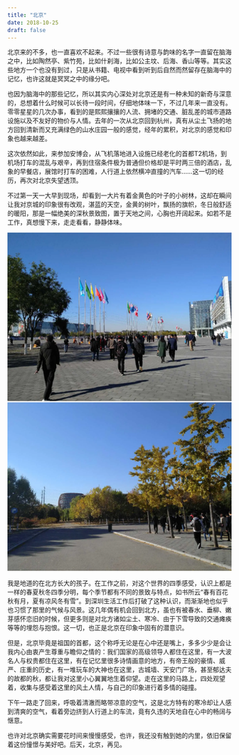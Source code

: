 ```yaml
---
title: "北京"
date: 2018-10-25
draft: false
---
```


北京来的不多，也一直喜欢不起来。不过一些很有诗意与韵味的名字一直留在脑海之中，比如陶然亭、紫竹苑，比如什刹海，比如公主坟、后海、香山等等。其实这些地方一个也没有到过，只是从书籍、电视中看到听到后自然而然留存在脑海中的记忆，也许这就是冥冥之中的缘分吧。

也因为脑海中的那些记忆，所以其实内心深处对北京还是有一种未知的新奇与深意的，总想着什么时候可以长待一段时间，仔细地体味一下，不过几年来一直没有。零零星星的几次办事，看到的是熙熙攘攘的人流、拥堵的交通、脏乱差的城市道路设施以及不友好的物价与人情。去年的一次从北京回到杭州，真有从尘土飞扬的地方回到清新而又充满绿色的山水庄园一般的感觉，经年的累积，对北京的感觉和印象也越来越差。

这次依然如此，来参加安博会，从飞机落地进入设施已经老化的首都T2机场，到机场打车的混乱与艰辛，再到住宿条件极为普通但价格却是平时两三倍的酒店，乱象的早餐店，展馆时打车的困难，人行道上依然横冲直撞的汽车……这一切的经历，再次对北京失望透顶。

不过第一天一大早到现场，却看到一大片有着金黄色的叶子的小树林，这却在瞬间让我对京城的印象很有改观，湛蓝的天空，金黄的树叶，飘扬的旗帜，冬日般舒适的暖阳，那是一幅绝美的深秋景致图，置于天地之间，心胸也开阔起来。如若不是工作，真想慢下来，走走看看，静静体味。

![](featured.webp "深秋的展馆")
![](2.webp "深秋的展馆")

我是地道的在北方长大的孩子。在工作之前，对这个世界的四季感受，认识上都是一样的春夏秋冬四季分明，每个季节都有不同的景致与特点，如书所云“春有百花秋有月，夏有凉风冬有雪”。到深圳生活工作后打破了这种认识，而渐渐地也似乎也习惯了那里的气候与风景。这几年偶有机会回到北方，虽也有被春水、垂柳、嫩芽感怀恋旧的时候，但更多则是对北方诸如尘土、寒冷、由于下雪导致的交通瘫痪等等的埋怨与抱恨。这一切，也正是北京在印象中固有的潜意识。

但是，北京毕竟是祖国的首都，这个称呼无论是在心中还是嘴上，多多少少是会让我内心由衷产生尊重与瞻仰之情的：我们国家的高级领导人都住在这里，有一大波名人与权贵都住在这里，有在记忆里很多诗情画意的地方，有帝王般的豪情、威严、庄重的历史，有一堆玩车的大神也在这里，古城墙、天安门广场，甚至郁达夫的故都的秋，都让我对这里小心翼翼地生着仰望。走在这里的马路上，四处观望着，收集与感受着这里的风土人情，与自己的印象进行着多情的碰撞。

下午一路走了回来，呼吸着清澈而略带凉意的空气，这是北方特有的寒冷却让人感到清爽的空气，看着旁边挤到人行道上的车流，竟有久违的天地自在心中的畅阔与惬意。

也许对北京确实需要花时间来慢慢感受，也许，我还没有触到她的内里，依旧保留着这份憧憬与美好吧。后天，北京，再见。
